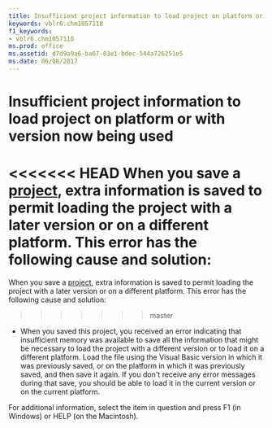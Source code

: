 ```yaml
---
title: Insufficient project information to load project on platform or with version now being used
keywords: vblr6.chm1057118
f1_keywords:
- vblr6.chm1057118
ms.prod: office
ms.assetid: d7d9a9a6-ba67-03e1-bdec-544a726251e5
ms.date: 06/08/2017
---
```



# Insufficient project information to load project on platform or with version now being used

<<<<<<< HEAD
When you save a [project](../../Glossary/vbe-glossary.md), extra information is saved to permit loading the project with a later version or on a different platform. This error has the following cause and solution:
=======
When you save a [project](../../Glossary/vbe-glossary.md#project), extra information is saved to permit loading the project with a later version or on a different platform. This error has the following cause and solution:
>>>>>>> master



- When you saved this project, you received an error indicating that insufficient memory was available to save all the information that might be necessary to load the project with a different version or to load it on a different platform. Load the file using the Visual Basic version in which it was previously saved, or on the platform in which it was previously saved, and then save it again. If you don't receive any error messages during that save, you should be able to load it in the current version or on the current platform.
    

For additional information, select the item in question and press F1 (in Windows) or HELP (on the Macintosh).

